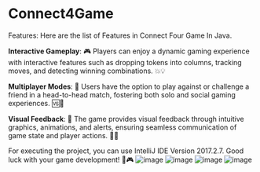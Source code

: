 # Connect4Game
 
Features: Here are the list of Features in Connect Four Game In Java.

**Interactive Gameplay**:
🎮 Players can enjoy a dynamic gaming experience with interactive features such as dropping tokens into columns, tracking moves, and detecting winning combinations. 💥💡

**Multiplayer Modes**:
👥 Users have the option to play against or challenge a friend in a head-to-head match, fostering both solo and social gaming experiences. 🆚👫

**Visual Feedback**:
👀 The game provides visual feedback through intuitive graphics, animations, and alerts, ensuring seamless communication of game state and player actions. 🎨✨

For executing the project, you can use IntelliJ IDE Version 2017.2.7. Good luck with your game development! 🚀🎮
![image](https://github.com/garvvneve/Connect4Game/assets/139683201/6a8ae135-6d8c-4947-9a86-77a76a9eb257)
![image](https://github.com/garvvneve/Connect4Game/assets/139683201/99065384-1c75-4758-b602-c33690495517)
![image](https://github.com/garvvneve/Connect4Game/assets/139683201/64ef4296-0b6b-4e3d-8eeb-7274d8f7758e)
![image](https://github.com/garvvneve/Connect4Game/assets/139683201/9e0acca5-6af2-4b35-b0d4-ea6e3e13f07a)

